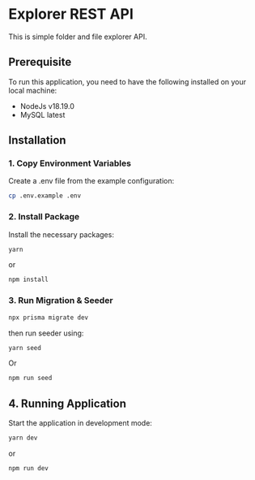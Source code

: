 # Explorer REST API

This is simple folder and file explorer API.

## Prerequisite

To run this application, you need to have the following installed on your local machine:

- NodeJs v18.19.0
- MySQL latest

## Installation

### 1. Copy Environment Variables

Create a .env file from the example configuration:

```bash
cp .env.example .env
```

### 2. Install Package

Install the necessary packages:

```bash
yarn
```

or

```bash
npm install
```

### 3. Run Migration & Seeder

```bash
npx prisma migrate dev
```

then run seeder using:

```bash
yarn seed
```

Or

```bash
npm run seed
```

## 4. Running Application

Start the application in development mode:

```bash
yarn dev
```

or

```bash
npm run dev
```
